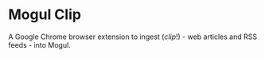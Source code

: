 # Mogul Clip 

A Google Chrome browser extension to ingest (_clip_!) - web articles and RSS feeds - into Mogul.
